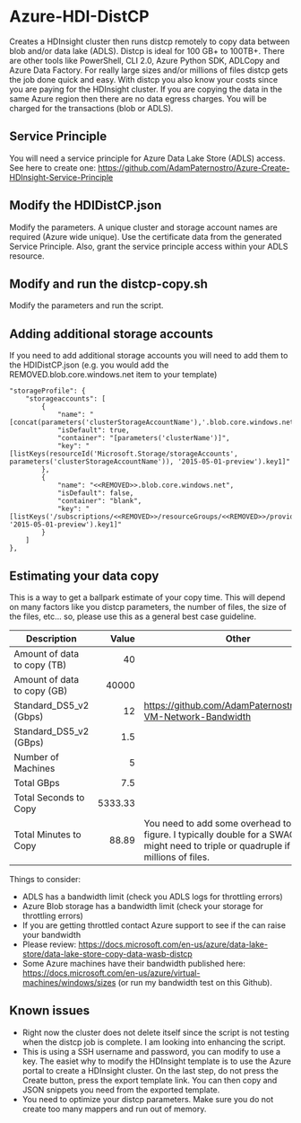 # Azure-HDI-DistCP
Creates a HDInsight cluster then runs distcp remotely to copy data between blob and/or data lake (ADLS).  Distcp is ideal for 100 GB+ to 100TB+.  There are other tools like PowerShell, CLI 2.0, Azure Python SDK, ADLCopy and Azure Data Factory.  For really large sizes and/or millions of files distcp gets the job done quick and easy.  With distcp you also know your costs since you are paying for the HDInsight cluster.  If you are copying the data in the same Azure region then there are no data egress charges.  You will be charged for the transactions (blob or ADLS).  

## Service Principle
You will need a service principle for Azure Data Lake Store (ADLS) access.  See here to create one: https://github.com/AdamPaternostro/Azure-Create-HDInsight-Service-Principle

## Modify the HDIDistCP.json
Modify the parameters.  A unique cluster and storage account names are required (Azure wide unique).  Use the certificate data from the generated Service Principle.  Also, grant the service principle access within your ADLS resource.  

## Modify and run the distcp-copy.sh
Modify the parameters and run the script.

## Adding additional storage accounts
If you need to add additional storage accounts you will need to add them to the HDIDistCP.json (e.g. you would add the REMOVED.blob.core.windows.net item to your template)
```
"storageProfile": {
    "storageaccounts": [
        {
            "name": "[concat(parameters('clusterStorageAccountName'),'.blob.core.windows.net')]",
            "isDefault": true,
            "container": "[parameters('clusterName')]",
            "key": "[listKeys(resourceId('Microsoft.Storage/storageAccounts', parameters('clusterStorageAccountName')), '2015-05-01-preview').key1]"
        },
        {
            "name": "<<REMOVED>>.blob.core.windows.net",
            "isDefault": false,
            "container": "blank",
            "key": "[listKeys('/subscriptions/<<REMOVED>>/resourceGroups/<<REMOVED>>/providers/Microsoft.Storage/storageAccounts/<<REMOVED>>', '2015-05-01-preview').key1]"
        }
    ]
},
```
## Estimating your data copy 
This is a way to get a ballpark estimate of your copy time.  This will depend on many factors like you distcp parameters, the number of files, the size of the files, etc... so, please use this as a general best case guideline.

| Description                 | Value   | Other |
| --------------------------- |--------:| ------|
| Amount of data to copy (TB) | 40      | |
| Amount of data to copy (GB) | 40000   | |
| Standard_DS5_v2 (Gbps)      | 12      | https://github.com/AdamPaternostro/Azure-VM-Network-Bandwidth  |
| Standard_DS5_v2 (GBps)      | 1.5     | |
| Number of Machines          | 5       | |
| Total GBps                  | 7.5     | |
| Total Seconds to Copy       | 5333.33 | |
| Total Minutes to Copy       | 88.89   | You need to add some overhead to this figure. I typically double for a SWAG.  You might need to triple or quadruple if you have millions of files. |

Things to consider:
* ADLS has a bandwidth limit (check you ADLS logs for throttling errors)
* Azure Blob storage has a bandwidth limit (check your storage for throttling errors)
* If you are getting throttled contact Azure support to see if the can raise your bandwidth
* Please review: https://docs.microsoft.com/en-us/azure/data-lake-store/data-lake-store-copy-data-wasb-distcp
* Some Azure machines have their bandwidth published here: https://docs.microsoft.com/en-us/azure/virtual-machines/windows/sizes (or run my bandwidth test on this Github).

## Known issues
* Right now the cluster does not delete itself since the script is not testing when the distcp job is complete.  I am looking into enhancing the script.
* This is using a SSH username and password, you can modify to use a key. The easiet why to modify the HDInsight template is to use the Azure portal to create a HDInsight cluster.  On the last step, do not press the Create button, press the export template link.  You can then copy and JSON snippets you need from the exported template.
* You need to optimize your distcp parameters.  Make sure you do not create too many mappers and run out of memory.
